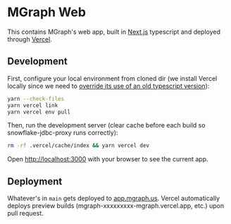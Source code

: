 # MGraph Web

This contains MGraph's web app, built in [Next.js](https://nextjs.org/) typescript and deployed through [Vercel](https://vercel.com/mgraph/mgraph-web).

## Development

First, configure your local environment from cloned dir (we install Vercel locally since we need to [override its use of an old typescript version](https://github.com/vercel/vercel/issues/8680)):

```bash
yarn --check-files
yarn vercel link
yarn vercel env pull
```

Then, run the development server (clear cache before each build so snowflake-jdbc-proxy runs correctly):

```bash
rm -rf .vercel/cache/index && yarn vercel dev
```

Open [http://localhost:3000](http://localhost:3000) with your browser to see the current app.

## Deployment

Whatever's in `main` gets deployed to [app.mgraph.us](app.mgraph.us). Vercel automatically deploys preview builds (mgraph-xxxxxxxxx-mgraph.vercel.app, etc.) upon pull request.
